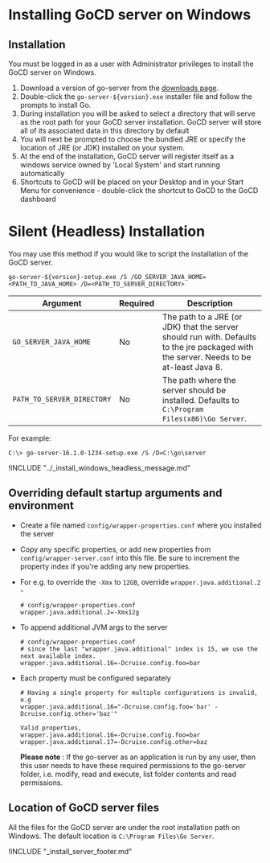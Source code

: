 # Installing GoCD server on Windows

<!-- toc -->

## Installation

You must be logged in as a user with Administrator privileges to install the GoCD server on Windows.

1.  Download a version of go-server from the [downloads page](https://www.gocd.org/download/).
2.  Double-click the `go-server-${version}.exe` installer file and follow the prompts to install Go.
3.  During installation you will be asked to select a directory that will serve as the root path for your GoCD server installation. GoCD server will store all of its associated data in this directory by default
4.  You will next be prompted to choose the bundled JRE or specify the location of JRE (or JDK) installed on your system.
5.  At the end of the installation, GoCD server will register itself as a windows service owned by 'Local System' and start running automatically
6.  Shortcuts to GoCD will be placed on your Desktop and in your Start Menu for convenience - double-click the shortcut to GoCD to the GoCD dashboard

# Silent (Headless) Installation

You may use this method if you would like to script the installation of the GoCD server.

```
go-server-${version}-setup.exe /S /GO_SERVER_JAVA_HOME=<PATH_TO_JAVA_HOME> /D=<PATH_TO_SERVER_DIRECTORY>
```

|Argument                       |Required|Description                                                                                                                         |
|-------------------------------|--------|------------------------------------------------------------------------------------------------------------------------------------|
|`GO_SERVER_JAVA_HOME`       | No     | The path to a JRE (or JDK) that the server should run with. Defaults to the jre packaged with the server. Needs to be at-least Java 8.|
|`PATH_TO_SERVER_DIRECTORY`  | No     | The path where the server should be installed. Defaults to `C:\Program Files(x86)\Go Server`.                                    |

For example:
```
C:\> go-server-16.1.0-1234-setup.exe /S /D=C:\go\server
```

!INCLUDE "../_install_windows_headless_message.md"


## Overriding default startup arguments and environment

-   Create a file named ```config/wrapper-properties.conf``` where you installed the server
-   Copy any specific properties, or add new properties from ```config/wrapper-server.conf``` into this file. Be sure to increment the property index if you're adding any new properties.
-   For e.g. to override the `-Xmx` to `12GB`, override `wrapper.java.additional.2` -
    ```
    # config/wrapper-properties.conf
    wrapper.java.additional.2=-Xmx12g
    ```
-   To append additional JVM args to the server
    ```
    # config/wrapper-properties.conf
    # since the last "wrapper.java.additional" index is 15, we use the next available index.
    wrapper.java.additional.16=-Dcruise.config.foo=bar
    ```
-   Each property must be configured separately

    ```
    # Having a single property for multiple configurations is invalid, e.g
    wrapper.java.additional.16="-Dcruise.config.foo='bar' -Dcruise.config.other='baz'"

    Valid properties,
    wrapper.java.additional.16=-Dcruise.config.foo=bar
    wrapper.java.additional.17=-Dcruise.config.other=baz
    ```
     **Please note** : If the go-server as an application is run by any user, then this user needs to have these required permissions to the go-server folder, i.e. modify, read and execute, list folder contents and read permissions.

## Location of GoCD server files

All the files for the GoCD server are under the root installation path on Windows. The default location is ```C:\Program Files\Go Server```.

!INCLUDE "_install_server_footer.md"
